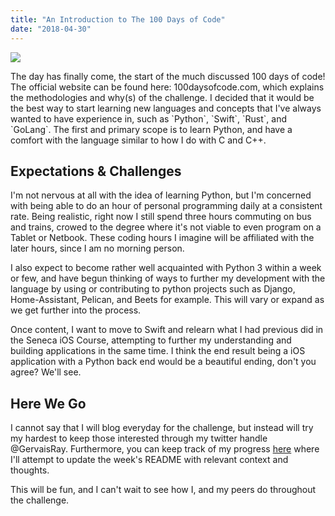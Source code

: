 ```yaml
---
title: "An Introduction to The 100 Days of Code"
date: "2018-04-30"
---
```


[![](https://images.unsplash.com/photo-1481926843113-ac9cb3fb9c8f?ixlib=rb-0.3.5&ixid=eyJhcHBfaWQiOjEyMDd9&s=7d4cbe6845ddba7e4ddcd8fa84abc0d8&dpr=1&auto=format&fit=crop&w=1000&q=80&cs=tinysrgb)](https://unsplash.com/@aows)

The day has finally come, the start of the much discussed 100 days of code! The official website can be found here: 100daysofcode.com, which explains the methodologies and why(s) of the challenge. I decided that it would be the best way to start learning new languages and concepts that I've always wanted to have experience in, such as \`Python\`, \`Swift\`, \`Rust\`, and \`GoLang\`. The first and primary scope is to learn Python, and have a comfort with the language similar to how I do with C and C++.

## Expectations & Challenges

I'm not nervous at all with the idea of learning Python, but I'm concerned with being able to do an hour of personal programming daily at a consistent rate. Being realistic, right now I still spend three hours commuting on bus and trains, crowed to the degree where it's not viable to even program on a Tablet or Netbook. These coding hours I imagine will be affiliated with the later hours, since I am no morning person.

I also expect to become rather well acquainted with Python 3 within a week or few, and have begun thinking of ways to further my development with the language by using or contributing to python projects such as Django, Home-Assistant, Pelican, and Beets for example. This will vary or expand as we get further into the process.

Once content, I want to move to Swift and relearn what I had previous did in the Seneca iOS Course, attempting to further my understanding and building applications in the same time. I think the end result being a iOS application with a Python back end would be a beautiful ending, don't you agree? We'll see.

## Here We Go

I cannot say that I will blog everyday for the challenge, but instead will try my hardest to keep those interested through my twitter handle @GervaisRay. Furthermore, you can keep track of my progress [here](https://github.com/raygervais/100-days-of-code-challenge) where I'll attempt to update the week's README with relevant context and thoughts.

This will be fun, and I can't wait to see how I, and my peers do throughout the challenge.
